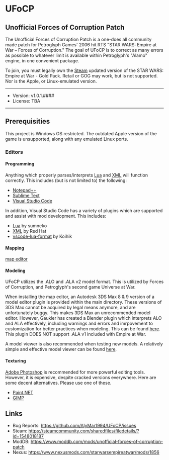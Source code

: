 # UFoCP
## Unofficial Forces of Corruption Patch
The Unofficial Forces of Corruption Patch is a one-does all community made patch for Petroglyph Games' 2006 hit RTS "STAR WARS: Empire at War – Forces of Corruption."  The goal of UFoCP is to correct as many errors as possible to whatever limit is available within Petroglyph's "Alamo" engine, in one convenient package.

To join, you must legally own the [Steam](https://store.steampowered.com/app/32470/STAR_WARS_Empire_at_War__Gold_Pack/) updated version of the STAR WARS: Empire at War - Gold Pack.  Retail or GOG may work, but is not supported.  Nor is the Apple, or Linux-emulated version.

---

- Version: v1.0.1.####
- License: TBA

---

## Prerequisities
This project is Windows OS restricted.  The outdated Apple version of the game is unsupported, along with any emulated Linux ports.

### Editors
#### Programming
Anything which properly parses/interprets [Lua](https://www.lua.org/) and [XML](https://www.w3.org/xml) will function correctly.  This includes (but is not limited to) the following:
- [Notepad++](https://notepad-plus-plus.org/)
- [Sublime Text](https://www.sublimetext.com/)
- [Visual Studio Code](https://code.visualstudio.com/)

In addition, Visual Studio Code has a variety of plugins which are supported and assist with mod development.  This includes:
- [Lua](https://marketplace.visualstudio.com/items?itemName=sumneko.lua) by sumneko
- [XML](https://marketplace.visualstudio.com/items?itemName=redhat.vscode-xml) by Red Hat
- [vscode-lua-format](https://marketplace.visualstudio.com/items?itemName=Koihik.vscode-lua-format) by Koihik

#### Mapping
[map editor](https://modtools.petrolution.net/tools/MapEditor)

#### Modeling
UFoCP utilizes the .ALO and .ALA v2 model format.  This is utilized by Forces of Corruption, and Petroglyph's second game Universe at War.

When installing the map editor, an Autodesk 3DS Max 8 & 9 version of a model editor plugin is provided within the main directory.  These versions of 3DS Max cannot be acquired by legal means anymore, and are unfortunately buggy.  This makes 3DS Max an unrecommended model editor.  However, Gaukler has created a Blender plugin which interprets ALO and ALA effectively, including warnings and errors and imrpovement to customization for better practices when modeling.  This can be found [here](https://github.com/Gaukler/Blender-ALAMO-Plugin).  This plugin DOES NOT support .ALA v1 included with Empire at War.

A model viewer is also recommended when testing new models.  A relatively simple and effective model viewer can be found [here](http://modtools.petrolution.net/tools/AloViewer).

#### Texturing
[Adobe Photoshop](https://www.adobe.com/products/photoshop.html) is recommended for more powerful editing tools.  However, it is expensive, despite cracked versions everywhere.  Here are some decent alternatives.  Please use one of these.
- [Paint.NET](https://www.getpaint.net/)
- [GIMP](https://www.gimp.org/)

## Links
- Bug Reports: https://github.com/AlyMar1994/UFoCP/issues
- Steam: https://steamcommunity.com/sharedfiles/filedetails/?id=1548018187
- ModDB: https://www.moddb.com/mods/unofficial-forces-of-corruption-patch
- Nexus: https://www.nexusmods.com/starwarsempireatwar/mods/1856